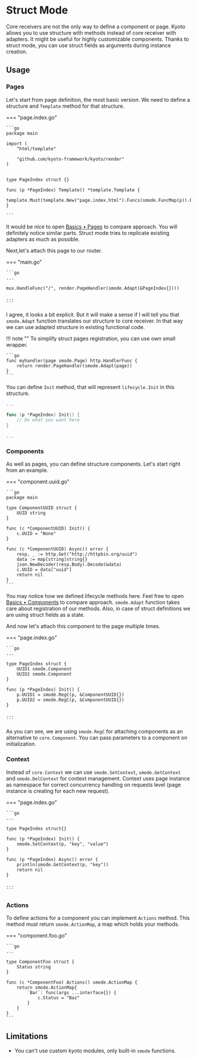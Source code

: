 
# Struct Mode

Core receivers are not the only way to define a component or page.
Kyoto allows you to use structure with methods instead of core receiver with adapters.
It might be useful for highly customizable components.
Thanks to struct mode, you can use struct fields as arguments during instance creation.

## Usage

### Pages

Let's start from page definition, the most basic version.
We need to define a structure and `Template` method for that structure.

=== "page.index.go"

	```go
	package main

	import (
		"html/template"

		"github.com/kyoto-framework/kyoto/render"
	)


	type PageIndex struct {}

	func (p *PageIndex) Template() *template.Template {
		template.Must(template.New("page.index.html").Funcs(smode.FuncMap(p)).ParseGlob("*.html"))
	}
	
	```

It would be nice to open [Basics • Pages](/basics/pages) to compare approach.
You will definitely notice similar parts.
Struct mode tries to replicate existing adapters as much as possible.

Next,let's attach this page to our router.

=== "main.go"

	```go
	...

	mux.HandleFunc("/", render.PageHandler(smode.Adapt(&PageIndex{})))

	...
	```

I agree, it looks a bit explicit.
But it will make a sense if I will tell you that `smode.Adapt` function translates our structure to core receiver.
In that way we can use adapted structure in existing functional code.

!!! note ""
	To simplify struct pages registration, you can use own small wrapper.

	```go
	func myhandler(page smode.Page) http.HandlerFunc {
		return render.PageHandler(smode.Adapt(page))
	}
	```

You can define `Init` method, that will represent `lifecycle.Init` in this structure.

```go
...

func (p *PageIndex) Init() {
	// Do what you want here
}

...
```

### Components

As well as pages, you can define structure components.
Let's start right from an example.

=== "component.uuid.go"

	```go
	package main

	type ComponentUUID struct {
		UUID string
	}

	func (c *ComponentUUID) Init() {
		c.UUID = "None"
	}

	func (c *ComponentUUID) Async() error {
		resp, _ := http.Get("http://httpbin.org/uuid")
        data := map[string]string{}
        json.NewDecoder(resp.Body).Decode(&data)
        c.UUID = data["uuid"]
        return nil
	}
	```

You may notice how we defined lifecycle methods here.
Feel free to open [Basics • Components](/basics/components) to compare approach.
`smode.Adapt` function takes care about registration of our methods.
Also, in case of struct definitions we are using struct fields as a state.

And now let's attach this component to the page multiple times.

=== "page.index.go"

	```go
	...

	type PageIndex struct {
		UUID1 smode.Component
		UUID2 smode.Component
	}

	func (p *PageIndex) Init() {
		p.UUID1 = smode.RegC(p, &ComponentUUID{})
		p.UUID2 = smode.RegC(p, &ComponentUUID{})
	}

	...
	```

As you can see, we are using `smode.RegC` for attaching components as an alternative to `core.Component`.
You can pass parameters to a component on initialization.

### Context

Instead of `core.Context` we can use `smode.SetContext`, `smode.GetContext` and `smode.DelContext` for context management.
Context uses page instance as namespace for correct concurrency handling on requests level (page instance is creating for each new request).

=== "page.index.go"

	```go
	...

	type PageIndex struct{}

	func (p *PageIndex) Init() {
		smode.SetContext(p, "key", "value")
	}

	func (p *PageIndex) Async() error {
		println(smode.GetContext(p, "key"))
		return nil
	}

	...
	```

### Actions

To define actions for a component you can implement `Actions` method.
This method must return `smode.ActionMap`, a map which holds your methods.

=== "component.foo.go"

	```go
	...

	type ComponentFoo struct {
		Status string
	}

	func (c *ComponentFoo) Actions() smode.ActionMap {
		return smode.ActionMap{
			`Bar`: func(args ...interface{}) {
				c.Status = "Baz"
			}
		}
	}
	```

## Limitations

- You can't use custom kyoto modules, only built-in `smode` functions.

